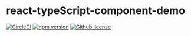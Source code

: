 # react-typeScript-component-demo

[![CircleCI](https://circleci.com/gh/sundjly/react-typeScript-component-demo/tree/master.svg?style=svg)](https://circleci.com/gh/sundjly/react-typeScript-component-demo/tree/master)
[![npm version](https://badge.fury.io/js/sundjly-icon.svg)](https://badge.fury.io/js/sundjly-icon)
[![Github license](https://img.shields.io/badge/license-MIT-yellow.svg)](https://github.com/sundjly/react-typeScript-component-demo/blob/master/LICENSE)